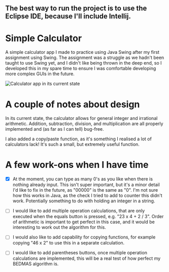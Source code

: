 ## The best way to run the project is to use the Eclipse IDE, because I'll include Intellij.

# Simple Calculator
A simple calculator app I made to practice using Java Swing after my first assignment using Swing. The assignment was a struggle as we hadn't been taught to use Swing yet, and I didn't like being thrown in the deep end, so I developed this in my spare time to ensure I was comfortable developing more complex GUIs in the future. 

![Calculator app in its current state](https://i.imgur.com/WaVahfC.png)


# A couple of notes about design
In its current state, the calculator allows for general integer and irrational arithmetic. Addition, subtraction, division, and multiplication are all properly implemented and (as far as I can tell) bug-free. 

I also added a copy/paste function, as it's something I realised a lot of calculators lack! It's such a small, but extremely useful function. 

# A few work-ons when I have time
- [x] At the moment, you can type as many 0's as you like when there is nothing already input. This isn't super important, but it's a minor detail I'd like to fix in the future, as "00000" is the same as "0". I'm not sure how this works in Java, as the check I tried to add to counter this didn't work. Potentially something to do with holding an integer in a string. 

- [ ] I would like to add multiple operation calculations, that are only executed when the equals button is pressed, e.g. "23 x 4 + 2 / 3". Order of arithmetic is important to get perfect in this case, and it would be interesting to work out the algorithm for this. 

- [ ] I would also like to add capability for copying functions, for example copying "46 x 2" to use this in a separate calculation. 

- [ ] I would like to add parentheses buttons, once multiple operation calculations are implemented, this will be a real test of how perfect my BEDMAS algorithm is. 
